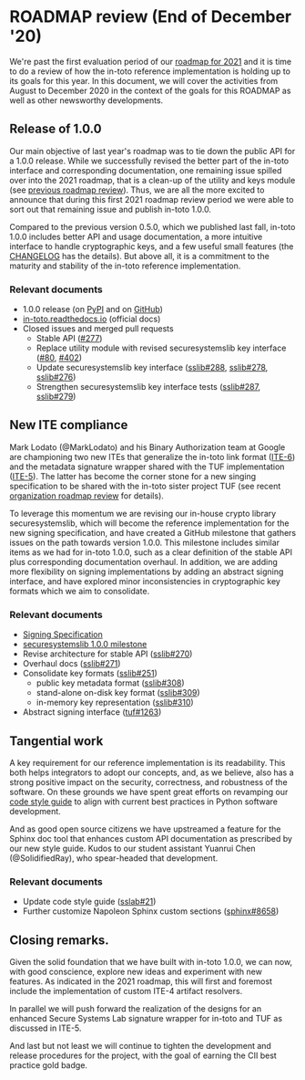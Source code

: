 # ROADMAP review (End of December '20)

We're past the first evaluation period of our [roadmap for
2021](https://github.com/in-toto/in-toto/blob/develop/ROADMAP.md) and it is
time to do a review of how the in-toto reference implementation is
holding up to its goals for this year. In this document, we will cover the
activities from August to December 2020 in the context of the goals for this
ROADMAP as well as other newsworthy developments.


## Release of 1.0.0

Our main objective of last year's roadmap was to tie down the public API for a
1.0.0 release. While we successfully revised the better part of the in-toto
interface and corresponding documentation, one remaining issue spilled over
into the 2021 roadmap, that is a clean-up of the utility and keys module (see
[previous roadmap review](roadmap-reviews/2020/review_3_june_20.md)). Thus, we
are all the more excited to announce that during this first 2021 roadmap review
period we were able to sort out that remaining issue and publish in-toto 1.0.0.

Compared to the previous version 0.5.0, which we published last fall, in-toto
1.0.0 includes better API and usage documentation, a more intuitive interface
to handle cryptographic keys, and a few useful small features (the
[CHANGELOG](https://github.com/in-toto/in-toto/blob/develop/CHANGELOG.md) has
the details). But above all, it is a commitment to the maturity and stability
of the in-toto reference implementation.

###  Relevant documents

- 1.0.0 release (on [PyPI](https://pypi.org/project/in-toto/v1.0.0)
  and on [GitHub](https://github.com/in-toto/in-toto/releases/tag/v1.0.0))
- [in-toto.readthedocs.io](https://in-toto.readthedocs.io/en/latest/) (official docs)
- Closed issues and merged pull requests
  - Stable API ([#277](https://github.com/in-toto/in-toto/issues/80))
  - Replace utility module with revised securesystemslib key interface
    ([#80](https://github.com/in-toto/in-toto/issues/80),
    [#402](https://github.com/in-toto/in-toto/pull/402))
  - Update securesystemslib key interface
    ([sslib#288](https://github.com/secure-systems-lab/securesystemslib/pull/288),
    [sslib#278](https://github.com/secure-systems-lab/securesystemslib/pull/278),
    [sslib#276](https://github.com/secure-systems-lab/securesystemslib/pull/276))
  - Strengthen securesystemslib key interface tests
    ([sslib#287](https://github.com/secure-systems-lab/securesystemslib/pull/287),
    [sslib#279](https://github.com/secure-systems-lab/securesystemslib/pull/279))

## New ITE compliance

Mark Lodato (@MarkLodato) and his Binary Authorization team at Google are
championing two new ITEs that generalize the in-toto link format
([ITE-6](https://github.com/in-toto/ITE/pull/15/)) and the metadata signature
wrapper shared with the TUF implementation
([ITE-5](https://github.com/in-toto/ITE/pull/13)). The latter has become the
corner stone for a new singing specification to be shared with the in-toto
sister project TUF (see recent [organization roadmap
review](https://github.com/in-toto/docs/tree/master/roadmap-reviews/2020) for
details).

To leverage this momentum we are revising our in-house crypto library
securesystemslib, which will become the reference implementation for the new
signing specification, and have created a GitHub milestone that gathers issues
on the path towards version 1.0.0. This milestone includes similar items as we
had for in-toto 1.0.0, such as a clear definition of the stable API plus
corresponding documentation overhaul. In addition, we are adding more
flexibility on signing implementations by adding an abstract signing interface,
and have explored minor inconsistencies in cryptographic key formats which we
aim to consolidate.


### Relevant documents
- [Signing Specification](https://github.com/secure-systems-lab/signing-spec)
- [securesystemslib 1.0.0 milestone](https://github.com/secure-systems-lab/securesystemslib/milestone/1)
- Revise architecture for stable API ([sslib#270](https://github.com/secure-systems-lab/securesystemslib/issues/270))
- Overhaul docs ([sslib#271](https://github.com/secure-systems-lab/securesystemslib/issues/271))
- Consolidate key formats ([sslib#251](https://github.com/secure-systems-lab/securesystemslib/issues/251))
  - public key metadata format ([sslib#308](https://github.com/secure-systems-lab/securesystemslib/issues/308))
  - stand-alone on-disk key format ([sslib#309](https://github.com/secure-systems-lab/securesystemslib/issues/309))
  - in-memory key representation ([sslib#310](https://github.com/secure-systems-lab/securesystemslib/issues/310))
- Abstract signing interface ([tuf#1263](https://github.com/theupdateframework/tuf/issues/1263))


## Tangential work

A key requirement for our reference implementation is its readability. This
both helps integrators to adopt our concepts, and, as we believe, also has a
strong positive impact on the security, correctness, and robustness of the
software. On these grounds we have spent great efforts on revamping our [code
style guide](https://github.com/secure-systems-lab/code-style-guidelines/blob/master/python.md)
to align with current best practices in Python software development.

And as good open source citizens we have upstreamed a feature for the Sphinx
doc tool that enhances custom API documentation as prescribed by our new style
guide. Kudos to our student assistant Yuanrui Chen (@SolidifiedRay), who
spear-headed that development.

### Relevant documents
- Update code style guide  ([sslab#21](https://github.com/secure-systems-lab/code-style-guidelines/pull/21))
- Further customize Napoleon Sphinx custom sections ([sphinx#8658](https://github.com/sphinx-doc/sphinx/pull/8658))

## Closing remarks.

Given the solid foundation that we have built with in-toto 1.0.0, we can now,
with good conscience, explore new ideas and experiment with new features. As
indicated in the 2021 roadmap, this will first and foremost include the
implementation of custom ITE-4 artifact resolvers.

In parallel we will push forward the realization of the designs for an
enhanced Secure Systems Lab signature wrapper for in-toto and TUF as discussed
in ITE-5.

And last but not least we will continue to tighten the development and release
procedures for the project, with the goal of earning the CII best practice gold
badge.
